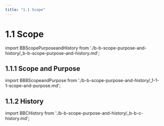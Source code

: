 ```yaml
---
title: "1.1 Scope"
---
```


# 1.1 Scope

import BBScopePurposeandHistory from './b-b-scope-purpose-and-history/_b-b-scope-purpose-and-history.md';

<BBScopePurposeandHistory />

## 1.1.1 Scope and Purpose

import BBBScopeandPurpose from './b-b-scope-purpose-and-history/_1-1-1-scope-and-purpose.md';

<BBBScopeandPurpose />

## 1.1.2 History

import BBCHistory from './b-b-scope-purpose-and-history/_b-b-c-history.md';

<BBCHistory />

